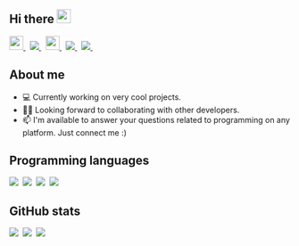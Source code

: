 ## Hi there <img src="https://media.giphy.com/media/hvRJCLFzcasrR4ia7z/giphy.gif" width="25px">


<a href="https://AnvarbekKuvandikov.github.io">
  <img src="https://img.shields.io/badge/Website-4285F4?style=for-the-badge&logo=Google-chrome&logoColor=white" height=25>
</a>&nbsp;
<a href="https://www.linkedin.com/in/anvarbek-kuvandikov/">
  <img src="https://img.shields.io/badge/linkedin-%230077B5.svg?&style=for-the-badge&logo=linkedin&logoColor=white" />
</a>&nbsp;
<a href="https://www.facebook.com/profile.php?id=100009930152772">
   <img src="https://img.shields.io/badge/Facebook-1877F2?style=for-the-badge&logo=facebook&logoColor=white" height=25>
</a>&nbsp;
<a href="mailto:loving.uz0000@gmail.com">
  <img src="https://img.shields.io/badge/gmail-D14836?style=for-the-badge&logo=gmail&logoColor=white" />
</a>&nbsp;
<a href="https://telegram.me/AnvarbekKuvandikov">
  <img src="https://img.shields.io/badge/telegram-1DA1F2?style=for-the-badge&logo=telegram&logoColor=white" />    
</a>&nbsp;




## About me

- 💻 Currently working on very cool projects.
- ✌🏻 Looking forward to collaborating with other developers.
- 📫 I'm available to answer your questions related to programming on any platform. Just connect me :)



## Programming languages

<img  src="https://img.shields.io/badge/Kotlin-8382E3?style=for-the-badge&logo=kotlin&logoColor=white">&nbsp;
<img  src="https://img.shields.io/badge/Java-E56F08?style=for-the-badge&logo=java&logoColor=white">&nbsp;
<img  src="https://img.shields.io/badge/Dart-%230077B5?style=for-the-badge&logo=dart&logoColor=white">&nbsp;
<img  src="https://img.shields.io/badge/SQL-b33939?style=for-the-badge&logo=sql&logoColor=white">&nbsp;

## GitHub stats

<img src="https://github-readme-stats.vercel.app/api?username=AnvarbekKuvandikov&count_private=true&show_icons=true&theme=tokyonight" />&nbsp;
<img src="https://github-readme-streak-stats.herokuapp.com/?user=AnvarbekKuvandikov&theme=tokyonight" />&nbsp;
<img src="https://github-readme-stats.vercel.app/api/top-langs/?username=AnvarbekKuvandikov&layout=compact&theme=tokyonight&langs_count=10&hide=html,purebasic,scss,css" />
